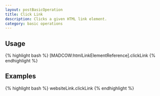 ```yaml
---
layout: postBasicOperation
title: Click Link
description: Clicks a given HTML link element.
category: basic operations
---
```


## Usage
{% highlight bash %}
[MADCOW:htmlLinkElementReference].clickLink
{% endhighlight %}

## Examples
{% highlight bash %}
websiteLink.clickLink
{% endhighlight %}


